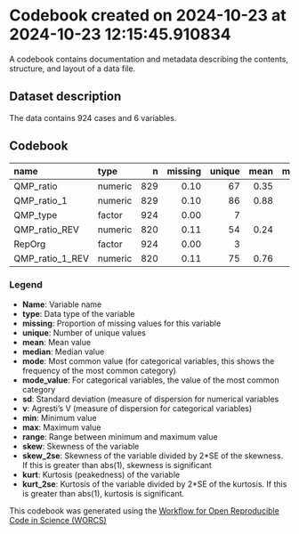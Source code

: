 Codebook created on 2024-10-23 at 2024-10-23 12:15:45.910834
================

A codebook contains documentation and metadata describing the contents,
structure, and layout of a data file.

## Dataset description

The data contains 924 cases and 6 variables.

## Codebook

| name            | type    |   n | missing | unique | mean | median |   mode | mode_value |   sd |    v |  min |  max | range | skew | skew_2se |  kurt | kurt_2se |
|:----------------|:--------|----:|--------:|-------:|-----:|-------:|-------:|:-----------|-----:|-----:|-----:|-----:|------:|-----:|---------:|------:|---------:|
| QMP_ratio       | numeric | 829 |    0.10 |     67 | 0.35 |   0.29 |   0.29 |            | 0.34 |      | 0.01 | 0.99 |  0.99 | 0.58 |     3.41 | -0.89 |    -2.64 |
| QMP_ratio_1     | numeric | 829 |    0.10 |     86 | 0.88 |   1.01 |   1.01 |            | 0.56 |      | 0.01 | 1.99 |  1.99 | 0.00 |     0.01 | -0.83 |    -2.46 |
| QMP_type        | factor  | 924 |    0.00 |      7 |      |        | 154.00 | Definition |      | 0.83 |      |      |       |      |          |       |          |
| QMP_ratio_REV   | numeric | 820 |    0.11 |     54 | 0.24 |   0.11 |   0.11 |            | 0.30 |      | 0.01 | 0.99 |  0.99 | 1.16 |     6.77 |  0.36 |     1.06 |
| RepOrg          | factor  | 924 |    0.00 |      3 |      |        | 462.00 | Original   |      | 0.50 |      |      |       |      |          |       |          |
| QMP_ratio_1_REV | numeric | 820 |    0.11 |     75 | 0.76 |   1.01 |   1.01 |            | 0.55 |      | 0.01 | 1.99 |  1.99 | 0.16 |     0.96 | -0.75 |    -2.20 |

### Legend

- **Name**: Variable name
- **type**: Data type of the variable
- **missing**: Proportion of missing values for this variable
- **unique**: Number of unique values
- **mean**: Mean value
- **median**: Median value
- **mode**: Most common value (for categorical variables, this shows the
  frequency of the most common category)
- **mode_value**: For categorical variables, the value of the most
  common category
- **sd**: Standard deviation (measure of dispersion for numerical
  variables
- **v**: Agresti’s V (measure of dispersion for categorical variables)
- **min**: Minimum value
- **max**: Maximum value
- **range**: Range between minimum and maximum value
- **skew**: Skewness of the variable
- **skew_2se**: Skewness of the variable divided by 2\*SE of the
  skewness. If this is greater than abs(1), skewness is significant
- **kurt**: Kurtosis (peakedness) of the variable
- **kurt_2se**: Kurtosis of the variable divided by 2\*SE of the
  kurtosis. If this is greater than abs(1), kurtosis is significant.

This codebook was generated using the [Workflow for Open Reproducible
Code in Science (WORCS)](https://osf.io/zcvbs/)
